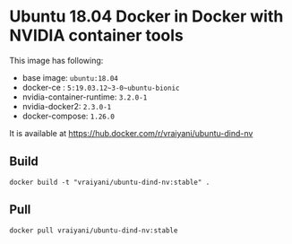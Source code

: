 # Ubuntu 18.04 Docker in Docker with NVIDIA container tools

This image has following:
* base image: `ubuntu:18.04`
* docker-ce : `5:19.03.12~3-0~ubuntu-bionic`
* nvidia-container-runtime: `3.2.0-1`
* nvidia-docker2: `2.3.0-1`
* docker-compose: `1.26.0`

It is available at https://hub.docker.com/r/vraiyani/ubuntu-dind-nv

## Build 

`docker build -t "vraiyani/ubuntu-dind-nv:stable" .`

## Pull 

`docker pull vraiyani/ubuntu-dind-nv:stable`
